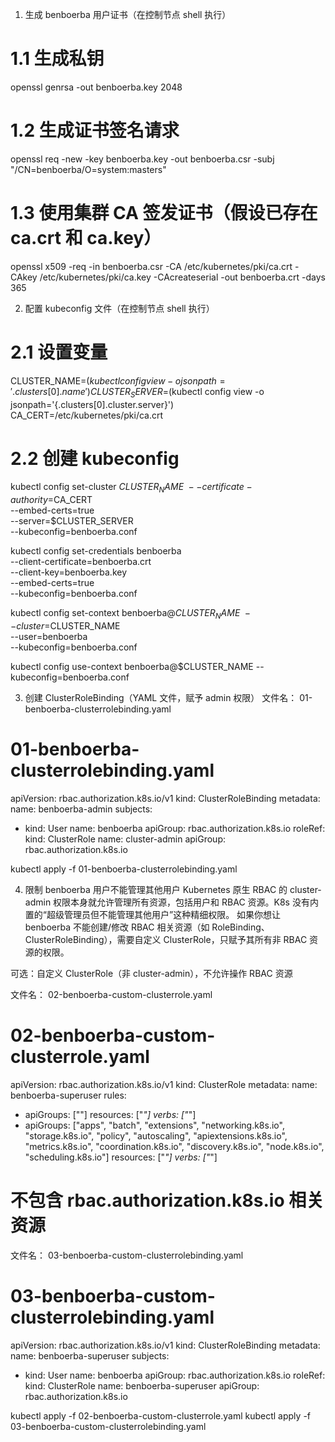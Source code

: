 1. 生成 benboerba 用户证书（在控制节点 shell 执行）
# 1.1 生成私钥
openssl genrsa -out benboerba.key 2048

# 1.2 生成证书签名请求
openssl req -new -key benboerba.key -out benboerba.csr -subj "/CN=benboerba/O=system:masters"

# 1.3 使用集群 CA 签发证书（假设已存在 ca.crt 和 ca.key）
openssl x509 -req -in benboerba.csr -CA /etc/kubernetes/pki/ca.crt -CAkey /etc/kubernetes/pki/ca.key -CAcreateserial -out benboerba.crt -days 365

2. 配置 kubeconfig 文件（在控制节点 shell 执行）
# 2.1 设置变量
CLUSTER_NAME=$(kubectl config view -o jsonpath='{.clusters[0].name}')
CLUSTER_SERVER=$(kubectl config view -o jsonpath='{.clusters[0].cluster.server}')
CA_CERT=/etc/kubernetes/pki/ca.crt

# 2.2 创建 kubeconfig
kubectl config set-cluster $CLUSTER_NAME \
  --certificate-authority=$CA_CERT \
  --embed-certs=true \
  --server=$CLUSTER_SERVER \
  --kubeconfig=benboerba.conf

kubectl config set-credentials benboerba \
  --client-certificate=benboerba.crt \
  --client-key=benboerba.key \
  --embed-certs=true \
  --kubeconfig=benboerba.conf

kubectl config set-context benboerba@$CLUSTER_NAME \
  --cluster=$CLUSTER_NAME \
  --user=benboerba \
  --kubeconfig=benboerba.conf

kubectl config use-context benboerba@$CLUSTER_NAME --kubeconfig=benboerba.conf


3. 创建 ClusterRoleBinding（YAML 文件，赋予 admin 权限）
文件名： 01-benboerba-clusterrolebinding.yaml
# 01-benboerba-clusterrolebinding.yaml
apiVersion: rbac.authorization.k8s.io/v1
kind: ClusterRoleBinding
metadata:
  name: benboerba-admin
subjects:
  - kind: User
    name: benboerba
    apiGroup: rbac.authorization.k8s.io
roleRef:
  kind: ClusterRole
  name: cluster-admin
  apiGroup: rbac.authorization.k8s.io

kubectl apply -f 01-benboerba-clusterrolebinding.yaml


4. 限制 benboerba 用户不能管理其他用户
Kubernetes 原生 RBAC 的 cluster-admin 权限本身就允许管理所有资源，包括用户和 RBAC 资源。K8s 没有内置的“超级管理员但不能管理其他用户”这种精细权限。
如果你想让 benboerba 不能创建/修改 RBAC 相关资源（如 RoleBinding、ClusterRoleBinding），需要自定义 ClusterRole，只赋予其所有非 RBAC 资源的权限。

可选：自定义 ClusterRole（非 cluster-admin），不允许操作 RBAC 资源

文件名： 02-benboerba-custom-clusterrole.yaml
# 02-benboerba-custom-clusterrole.yaml
apiVersion: rbac.authorization.k8s.io/v1
kind: ClusterRole
metadata:
  name: benboerba-superuser
rules:
  - apiGroups: [""]
    resources: ["*"]
    verbs: ["*"]
  - apiGroups: ["apps", "batch", "extensions", "networking.k8s.io", "storage.k8s.io", "policy", "autoscaling", "apiextensions.k8s.io", "metrics.k8s.io", "coordination.k8s.io", "discovery.k8s.io", "node.k8s.io", "scheduling.k8s.io"]
    resources: ["*"]
    verbs: ["*"]
# 不包含 rbac.authorization.k8s.io 相关资源

文件名： 03-benboerba-custom-clusterrolebinding.yaml
# 03-benboerba-custom-clusterrolebinding.yaml
apiVersion: rbac.authorization.k8s.io/v1
kind: ClusterRoleBinding
metadata:
  name: benboerba-superuser
subjects:
  - kind: User
    name: benboerba
    apiGroup: rbac.authorization.k8s.io
roleRef:
  kind: ClusterRole
  name: benboerba-superuser
  apiGroup: rbac.authorization.k8s.io


kubectl apply -f 02-benboerba-custom-clusterrole.yaml
kubectl apply -f 03-benboerba-custom-clusterrolebinding.yaml


